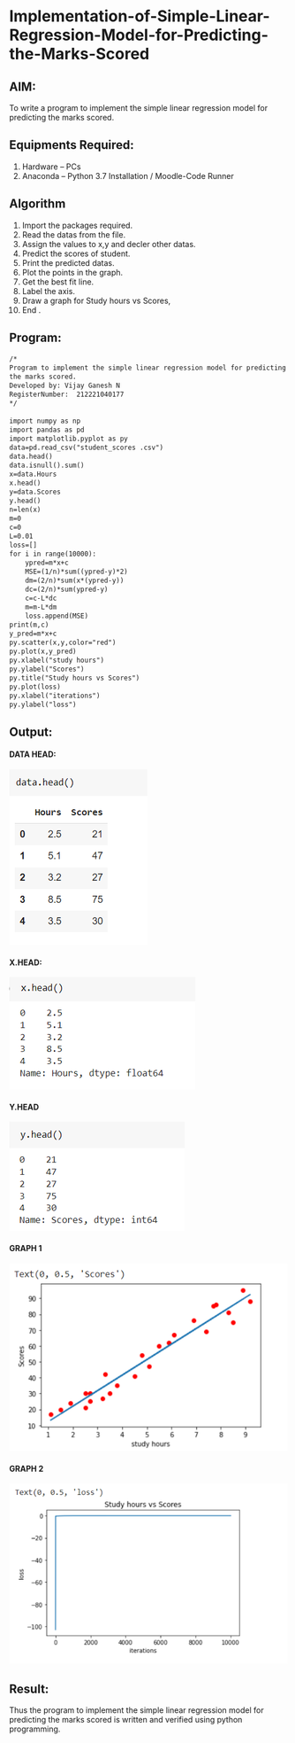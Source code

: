 # Implementation-of-Simple-Linear-Regression-Model-for-Predicting-the-Marks-Scored

## AIM:
To write a program to implement the simple linear regression model for predicting the marks scored.

## Equipments Required:
1. Hardware – PCs
2. Anaconda – Python 3.7 Installation / Moodle-Code Runner

## Algorithm
1. Import the packages required.
2. Read the datas from the file.
3. Assign the values to x,y and decler other datas.
4. Predict the scores of student.
5. Print the predicted datas.
6. Plot the points in the graph.
7. Get the best fit line.
8. Label the axis.
9. Draw a graph for Study hours vs Scores,
10. End .

## Program:
```
/*
Program to implement the simple linear regression model for predicting the marks scored.
Developed by: Vijay Ganesh N
RegisterNumber:  212221040177
*/

import numpy as np
import pandas as pd
import matplotlib.pyplot as py
data=pd.read_csv("student_scores .csv")
data.head()
data.isnull().sum()
x=data.Hours
x.head()
y=data.Scores
y.head()
n=len(x)
m=0
c=0
L=0.01
loss=[]
for i in range(10000):
    ypred=m*x+c
    MSE=(1/n)*sum((ypred-y)*2)
    dm=(2/n)*sum(x*(ypred-y))
    dc=(2/n)*sum(ypred-y)
    c=c-L*dc
    m=m-L*dm
    loss.append(MSE)
print(m,c)
y_pred=m*x+c
py.scatter(x,y,color="red")
py.plot(x,y_pred)
py.xlabel("study hours")
py.ylabel("Scores")
py.title("Study hours vs Scores")
py.plot(loss)
py.xlabel("iterations")
py.ylabel("loss")

```

## Output:
#### DATA HEAD:
![output](https://github.com/vijayganeshn96/Implementation-of-Simple-Linear-Regression-Model-for-Predicting-the-Marks-Scored/blob/main/Screenshot%202022-06-19%20122211.png)
#### X.HEAD:
![output](https://github.com/vijayganeshn96/Implementation-of-Simple-Linear-Regression-Model-for-Predicting-the-Marks-Scored/blob/main/x%2Chead.png)
#### Y.HEAD
![output](https://github.com/vijayganeshn96/Implementation-of-Simple-Linear-Regression-Model-for-Predicting-the-Marks-Scored/blob/main/y.head.png)
#### GRAPH 1
![output](https://github.com/vijayganeshn96/Implementation-of-Simple-Linear-Regression-Model-for-Predicting-the-Marks-Scored/blob/main/graph%201.png)
#### GRAPH 2
![output](https://github.com/vijayganeshn96/Implementation-of-Simple-Linear-Regression-Model-for-Predicting-the-Marks-Scored/blob/main/graph2.png)
## Result:
Thus the program to implement the simple linear regression model for predicting the marks scored is written and verified using python programming.
